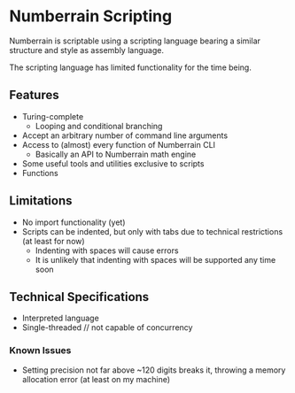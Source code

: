 # Numberrain Scripting

Numberrain is scriptable using a scripting language bearing a similar structure and style as assembly language.

The scripting language has limited functionality for the time being.

## Features

- Turing-complete
	- Looping and conditional branching
- Accept an arbitrary number of command line arguments
- Access to (almost) every function of Numberrain CLI
	- Basically an API to Numberrain math engine
- Some useful tools and utilities exclusive to scripts
- Functions

## Limitations

- No import functionality (yet)
- Scripts can be indented, but only with tabs due to technical restrictions (at least for now)
	- Indenting with spaces will cause errors
	- It is unlikely that indenting with spaces will be supported any time soon

## Technical Specifications

- Interpreted language
- Single-threaded // not capable of concurrency

### Known Issues

- Setting precision not far above ~120 digits breaks it, throwing a memory allocation error (at least on my machine)
